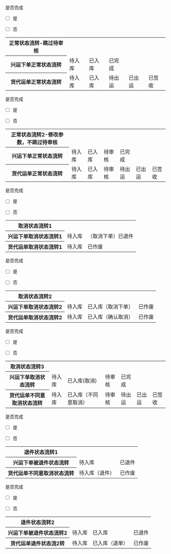 是否完成

- [ ] 是

- [ ] 否

<div>
<table>
    <th>正常状态流转-跳过待审核</th>
<tr>
<th>兴运下单正常状态流转</th>
<td>待入库</td>
<td>已入库</td>
<td>已完成</td>
</tr>
<tr>
<th>货代运单正常状态流转</th>
<td>待入库</td>
<td>已入库</td>
<td>待出运</td>
<td>已出运</td>
<td>已签收</td>
</tr>
</table>
</div>
是否完成

- [ ] 是

- [ ] 否

<div>
<table>
    <th>正常状态流转2-修改参数，不跳过待审核</th>
<tr>
<th>兴运下单正常状态流转</th>
<td>待入库</td>
<td>已入库</td>
<td>待审核</td>
<td>已完成</td>
</tr>
<tr>
<th>货代运单正常状态流转</th>
<td>待入库</td>
<td>已入库</td>
<td>待审核</td>
<td>待出运</td>
<td>已出运</td>
<td>已签收</td>
</tr>
</table>
</div>

是否完成

- [ ] 是

- [ ] 否

<div>
<table>
     <th>取消状态流转1</th>
<tr>
<th>兴运下单取消状态流转1</th>
<td>待入库</td>
<td>（取消下单）已退件</td>
</tr>
<tr>
<th>货代运单取消状态流转1</th>
<td>待入库</td>
<td>已作废</td>
</tr>
</table>
</div>

是否完成

- [ ] 是

- [ ] 否

<div>
<table>
    <th>取消状态流转2</th>
<tr>
<th>兴运下单取消状态流转2</th>
<td>待入库</td>
<td>已入库（取消下单）</td>
<td>已作废</td>
</tr>
<tr>
<th>货代运单取消状态流转2</th>
<td>待入库</td>
<td>已入库（确认取消）</td>
<td>已作废</td>
</tr>
</table>
</div>

是否完成

- [ ] 是

- [ ] 否

<div>
<table>
      <th>取消状态流转3</th>
<tr>
<th>兴运下单取消状态流转</th>
<td>待入库</td>
<td>已入库(取消)</td>
<td>待审核</td>
<td>已完成</td>
</tr>
<tr>
<th>货代运单不同意取消状态流转</th>
<td>待入库</td>
<td>已入库（不同意取消）</td>
<td>待审核</td>
<td>待出运</td>
<td>已出运</td>
<td>已签收</td>
</tr>
</table>
</div>

是否完成

- [ ] 是

- [ ] 否

<div>
<table>
    <th>退件状态流转1</th>
<tr>
<th>兴运下单被退件状态流转</th>
<td>待入库</td>
<td>已退件</td>
</tr>
<tr>
<th>货代运单不同意取消状态流转</th>
<td>待入库（退件）</td>
<td>已作废</td>
</tr>
</table>
</div>

是否完成

- [ ] 是

- [ ] 否

<div>
<table>
        <th>退件状态流转2</th>
<tr>
<th>兴运下单被退件状态流转2</th>
<td>待入库</td>
<td>已入库</td>
<td>已退件</td>
</tr>
<tr>
<th>货代运单退件状态流2转</th>
<td>待入库</td>
<td>已入库（退单）</td>
<td>已作废</td>
</tr>
</table>
</div>
